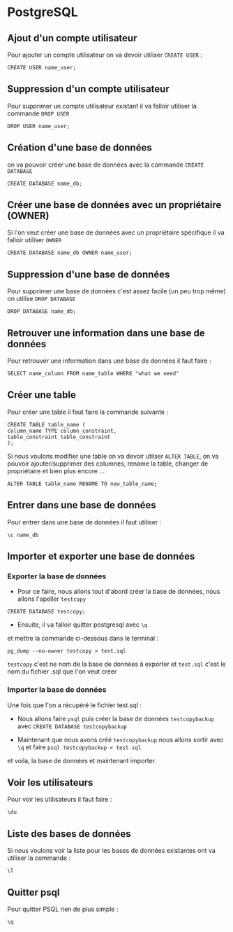 # PostgreSQL

## Ajout d'un compte utilisateur 

Pour ajouter un compte utilisateur on va devoir utiliser `CREATE USER` :

```psql
CREATE USER name_user;
```

## Suppression d'un compte utilisateur 

Pour supprimer un compte utilisateur existant il va falloir utiliser la commande `DROP USER`

```psql
DROP USER name_user;
```

## Création d'une base de données 

on va pouvoir créer une base de données avec la commande `CREATE DATABASE`

```psql
CREATE DATABASE name_db;
```

## Créer une base de données avec un propriétaire (OWNER)  

Si l'on veut créer une base de données avec un propriétaire spécifique il va falloir utiliser `OWNER`

```psql
CREATE DATABASE name_db OWNER name_user;
```

## Suppression d'une base de données 

Pour supprimer une base de données c'est assez facile (un peu trop même) on utilise `DROP DATABASE` 

```psql
DROP DATABASE name_db;
```

## Retrouver une information dans une base de données 

Pour retrouver une information dans une base de données il faut faire : 

```psql
SELECT name_column FROM name_table WHERE "what we need"
```

## Créer une table 

Pour créer une table il faut faire la commande suivante : 
```psql
CREATE TABLE table_name (
column_name TYPE column_constraint,
table_constraint table_constraint
);
```

Si nous voulons modifier une table on va devoir utilser `ALTER TABLE`, on va pouvoir ajouter/supprimer des columnes, rename la table, changer de propriétaire et bien plus encore ...

```psql
ALTER TABLE table_name RENAME TO new_table_name;
```

## Entrer dans une base de données 

Pour entrer dans une base de données il faut utiliser : 

```psql
\c name_db
```

## Importer et exporter une base de données

### Exporter la base de données

*   Pour ce faire, nous allons tout d'abord créer la base de données, nous allons l'apeller `testcopy`

```psql
CREATE DATABASE testcopy;
```

*   Ensuite, il va falloir quitter postgresql avec `\q`

et mettre la commande ci-dessous dans le terminal :

```psql
pg_dump --no-owner testcopy > test.sql
 ```

`testcopy` c'est ne nom de la base de données à exporter et `test.sql` c'est le nom du fichier .sql que l'on veut créer

### Importer la base de données 

Une fois que l'on a récupéré le fichier test.sql :

*  Nous allons faire `psql` puis créer la base de données `testcopybackup` avec `CREATE DATABASE testcopybackup`

*  Maintenant que nous avons créé `testcopybackup` nous allons sortir avec `\q` et faire `psql testcopybackup < test.sql`

et voila, la base de données et maintenant importer.

## Voir les utilisateurs 

Pour voir les utilisateurs il faut faire : 

```psql
\du
```
## Liste des bases de données

Si nous voulons voir la liste pour les bases de données existantes ont va utiliser la commande : 

```psql
\l
```

## Quitter psql

Pour quitter PSQL rien de plus simple :

```psql
\q
```